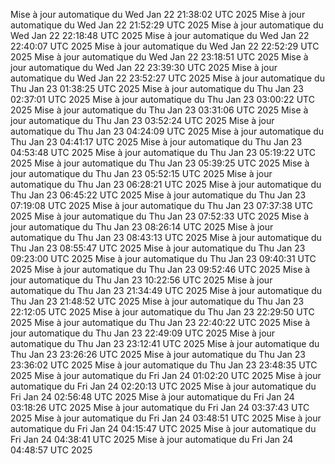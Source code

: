 Mise à jour automatique du Wed Jan 22 21:38:02 UTC 2025
Mise à jour automatique du Wed Jan 22 21:52:29 UTC 2025
Mise à jour automatique du Wed Jan 22 22:18:48 UTC 2025
Mise à jour automatique du Wed Jan 22 22:40:07 UTC 2025
Mise à jour automatique du Wed Jan 22 22:52:29 UTC 2025
Mise à jour automatique du Wed Jan 22 23:18:51 UTC 2025
Mise à jour automatique du Wed Jan 22 23:39:30 UTC 2025
Mise à jour automatique du Wed Jan 22 23:52:27 UTC 2025
Mise à jour automatique du Thu Jan 23 01:38:25 UTC 2025
Mise à jour automatique du Thu Jan 23 02:37:01 UTC 2025
Mise à jour automatique du Thu Jan 23 03:00:22 UTC 2025
Mise à jour automatique du Thu Jan 23 03:31:06 UTC 2025
Mise à jour automatique du Thu Jan 23 03:52:24 UTC 2025
Mise à jour automatique du Thu Jan 23 04:24:09 UTC 2025
Mise à jour automatique du Thu Jan 23 04:41:17 UTC 2025
Mise à jour automatique du Thu Jan 23 04:53:48 UTC 2025
Mise à jour automatique du Thu Jan 23 05:19:22 UTC 2025
Mise à jour automatique du Thu Jan 23 05:39:25 UTC 2025
Mise à jour automatique du Thu Jan 23 05:52:15 UTC 2025
Mise à jour automatique du Thu Jan 23 06:28:21 UTC 2025
Mise à jour automatique du Thu Jan 23 06:45:22 UTC 2025
Mise à jour automatique du Thu Jan 23 07:19:08 UTC 2025
Mise à jour automatique du Thu Jan 23 07:37:38 UTC 2025
Mise à jour automatique du Thu Jan 23 07:52:33 UTC 2025
Mise à jour automatique du Thu Jan 23 08:26:14 UTC 2025
Mise à jour automatique du Thu Jan 23 08:43:13 UTC 2025
Mise à jour automatique du Thu Jan 23 08:55:47 UTC 2025
Mise à jour automatique du Thu Jan 23 09:23:00 UTC 2025
Mise à jour automatique du Thu Jan 23 09:40:31 UTC 2025
Mise à jour automatique du Thu Jan 23 09:52:46 UTC 2025
Mise à jour automatique du Thu Jan 23 10:22:56 UTC 2025
Mise à jour automatique du Thu Jan 23 21:34:49 UTC 2025
Mise à jour automatique du Thu Jan 23 21:48:52 UTC 2025
Mise à jour automatique du Thu Jan 23 22:12:05 UTC 2025
Mise à jour automatique du Thu Jan 23 22:29:50 UTC 2025
Mise à jour automatique du Thu Jan 23 22:40:22 UTC 2025
Mise à jour automatique du Thu Jan 23 22:49:09 UTC 2025
Mise à jour automatique du Thu Jan 23 23:12:41 UTC 2025
Mise à jour automatique du Thu Jan 23 23:26:26 UTC 2025
Mise à jour automatique du Thu Jan 23 23:36:02 UTC 2025
Mise à jour automatique du Thu Jan 23 23:48:35 UTC 2025
Mise à jour automatique du Fri Jan 24 01:02:20 UTC 2025
Mise à jour automatique du Fri Jan 24 02:20:13 UTC 2025
Mise à jour automatique du Fri Jan 24 02:56:48 UTC 2025
Mise à jour automatique du Fri Jan 24 03:18:26 UTC 2025
Mise à jour automatique du Fri Jan 24 03:37:43 UTC 2025
Mise à jour automatique du Fri Jan 24 03:48:51 UTC 2025
Mise à jour automatique du Fri Jan 24 04:15:47 UTC 2025
Mise à jour automatique du Fri Jan 24 04:38:41 UTC 2025
Mise à jour automatique du Fri Jan 24 04:48:57 UTC 2025
